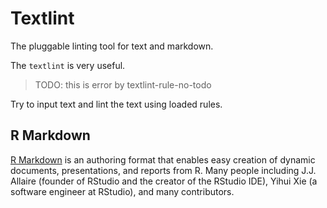 # Textlint

The pluggable linting tool for text and markdown.

The `textlint` is very useful.

> TODO: this is error by textlint-rule-no-todo

Try to input text and lint the text using loaded rules.

## R Markdown

[R Markdown](https://rmarkdown.rstudio.com/) is an authoring format that enables easy creation of dynamic documents, presentations, and reports from R. Many people including J.J. Allaire (founder of RStudio and the creator of the RStudio IDE), Yihui Xie (a software engineer at RStudio), and many contributors.
